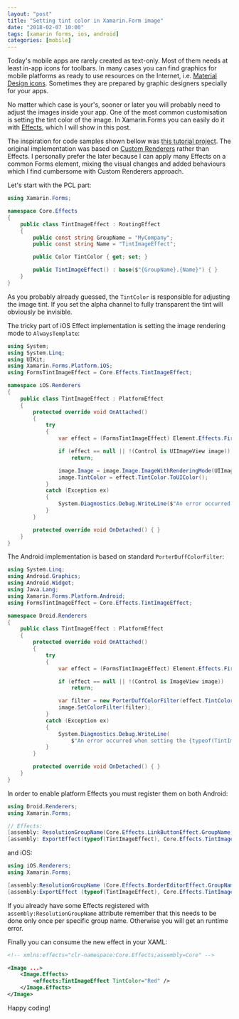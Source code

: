 ```yaml
---
layout: "post"
title: "Setting tint color in Xamarin.Form image"
date: "2018-02-07 10:00"
tags: [xamarin forms, ios, android]
categories: [mobile]
---
```


Today's mobile apps are rarely created as text-only. Most of them needs at least in-app icons for toolbars. In many cases you can find graphics for mobile platforms as ready to use resources on the Internet, i.e. [Material Design icons](https://material.io/icons/). Sometimes they are prepared by graphic designers specially for your apps.

No matter which case is your's, sooner or later you will probably need to adjust the images inside your app. One of the most common customisation is setting the tint color of the image. In Xamarin.Forms you can easily do it with [Effects](https://developer.xamarin.com/guides/xamarin-forms/application-fundamentals/effects/introduction/), which I will show in this post.
<!-- more -->

The inspiration for code samples shown bellow was [this tutorial project](https://github.com/shrutinambiar/xamarin-forms-tinted-image). The original implementation was based on [Custom Renderers](https://developer.xamarin.com/guides/xamarin-forms/application-fundamentals/custom-renderer/) rather than Effects. I personally prefer the later because I can apply many Effects on a common Forms element, mixing the visual changes and added behaviours which I find cumbersome with Custom Renderers approach.

Let's start with the PCL part:

```csharp
using Xamarin.Forms;

namespace Core.Effects
{
    public class TintImageEffect : RoutingEffect
    {
        public const string GroupName = "MyCompany";
        public const string Name = "TintImageEffect";

        public Color TintColor { get; set; }

        public TintImageEffect() : base($"{GroupName}.{Name}") { }
    }
}
```

As you probably already guessed, the `TintColor` is responsible for adjusting the image tint. If you set the alpha channel to fully transparent the tint will obviously be invisible.

The tricky part of iOS Effect implementation is setting the image rendering mode to `AlwaysTemplate`:

```csharp
using System;
using System.Linq;
using UIKit;
using Xamarin.Forms.Platform.iOS;
using FormsTintImageEffect = Core.Effects.TintImageEffect;

namespace iOS.Renderers
{
    public class TintImageEffect : PlatformEffect
    {
        protected override void OnAttached()
        {
            try
            {
                var effect = (FormsTintImageEffect) Element.Effects.FirstOrDefault(e => e is FormsTintImageEffect);

                if (effect == null || !(Control is UIImageView image))
                    return;

                image.Image = image.Image.ImageWithRenderingMode(UIImageRenderingMode.AlwaysTemplate);
                image.TintColor = effect.TintColor.ToUIColor();
            }
            catch (Exception ex)
            {
                System.Diagnostics.Debug.WriteLine($"An error occurred when setting the {typeof(TintImageEffect)} effect: {ex.Message}\n{ex.StackTrace}");
            }
        }

        protected override void OnDetached() { }
    }
}
```

The Android implementation is based on standard `PorterDuffColorFilter`:

```csharp
using System.Linq;
using Android.Graphics;
using Android.Widget;
using Java.Lang;
using Xamarin.Forms.Platform.Android;
using FormsTintImageEffect = Core.Effects.TintImageEffect;

namespace Droid.Renderers
{
    public class TintImageEffect : PlatformEffect
    {
        protected override void OnAttached()
        {
            try
            {
                var effect = (FormsTintImageEffect) Element.Effects.FirstOrDefault(e => e is FormsTintImageEffect);

                if (effect == null || !(Control is ImageView image))
                    return;

                var filter = new PorterDuffColorFilter(effect.TintColor.ToAndroid(), PorterDuff.Mode.SrcIn);
                image.SetColorFilter(filter);
            }
            catch (Exception ex)
            {
                System.Diagnostics.Debug.WriteLine(
                    $"An error occurred when setting the {typeof(TintImageEffect)} effect: {ex.Message}\n{ex.StackTrace}");
            }
        }

        protected override void OnDetached() { }
    }
}
```

In order to enable platform Effects you must register them on both Android:

```csharp
using Droid.Renderers;
using Xamarin.Forms;

// Effects:
[assembly: ResolutionGroupName(Core.Effects.LinkButtonEffect.GroupName)]
[assembly: ExportEffect(typeof(TintImageEffect), Core.Effects.TintImageEffect.Name)]
```

and iOS:

```csharp
using iOS.Renderers;
using Xamarin.Forms;

[assembly:ResolutionGroupName (Core.Effects.BorderEditorEffect.GroupName)]
[assembly:ExportEffect (typeof(TintImageEffect), Core.Effects.TintImageEffect.Name)]
```

If you already have some Effects registered with `assembly:ResolutionGroupName` attribute remember that this needs to be done only once per specific group name. Otherwise you will get an runtime error.

Finally you can consume the new effect in your XAML:

```xml
<!-- xmlns:effects="clr-namespace:Core.Effects;assembly=Core" -->

<Image ...>
    <Image.Effects>
        <effects:TintImageEffect TintColor="Red" />
    </Image.Effects>
</Image>
```

Happy coding!
